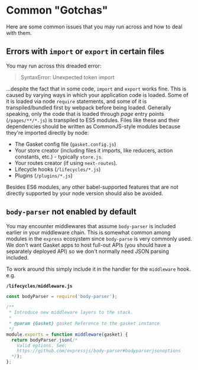 # Common "Gotchas"

Here are some common issues that you may run across and how to deal with them.

## Errors with `import` or `export` in certain files

You may run across this dreaded error:

> SyntaxError: Unexpected token import

...despite the fact that in some code, `import` and `export` works fine. This is
caused by varying ways in which your application code is loaded. Some of it is
loaded via node `require` statements, and some of it is transpiled/bundled first
by webpack before being loaded. Generally speaking, only the code that is
loaded through _page_ entry points (`/pages/**/*.js`) is transpiled to ES5
modules. Files like these and their dependencies should be written as
CommonJS-style modules because they're imported directly by node:

* The Gasket config file (`gasket.config.js`)
* Your store creator (including files it imports, like reducers, action
  constants, etc.) - typically `store.js`.
* Your routes creator (if using `next-routes`).
* Lifecycle hooks (`/lifecycles/*.js`)
* Plugins (`/plugins/*.js`)

Besides ES6 modules, any other babel-supported features that are not directly
supported by your node version should also be avoided.

## `body-parser` not enabled by default

You may encounter middlewares that assume `body-parser` is included earlier in
your middleware chain. This is somewhat common among modules in the `express`
ecosystem since `body-parse` is very commonly used. We don't want Gasket apps
to host full-out APIs (you should have a separately deployed API) so we don't
normally need JSON parsing included.

To work around this simply include it in the handler for the `middleware`
hook. e.g. 

**`/lifecycles/middleware.js`**
```js
const bodyParser = require('body-parser');

/**
 * Introduce new middleware layers to the stack.
 *
 * @param {Gasket} gasket Reference to the gasket instance
 */
module.exports = function middleware(gasket) {
  return bodyParser.json(/* 
    Valid options. See:
    https://github.com/expressjs/body-parser#bodyparserjsonoptions
  */);
};
```